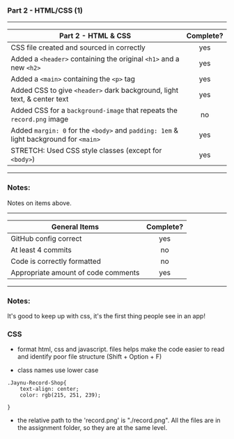 ### Part 2 - HTML/CSS (1)

---

| Part 2 - HTML & CSS                                                                   | Complete? |
| ------------------------------------------------------------------------------------- | :-------: |
| CSS file created and sourced in correctly                                             |    yes    |
| Added a `<header>` containing the original `<h1>` and a new `<h2>`                    |    yes    |
| Added a `<main>` containing the `<p>` tag                                             |    yes    |
| Added CSS to give `<header>` dark background, light text, & center text               |    yes    |
| Added CSS for a `background-image` that repeats the `record.png` image                |    no     |
| Added `margin: 0` for the `<body>` and `padding: 1em` & light background for `<main>` |    yes    |
| STRETCH: Used CSS style classes (except for `<body>`)                                 |    yes    |

---

### Notes:

Notes on items above.

---

| General Items                       | Complete? |
| ----------------------------------- | :-------: |
| GitHub config correct               |    yes    |
| At least 4 commits                  |    no     |
| Code is correctly formatted         |    no     |
| Appropriate amount of code comments |    yes    |

---

### Notes:

It's good to keep up with css, it's the first thing people see in an app!

### CSS

- format html, css and javascript.
  files helps make the code easier to read and identify poor file structure (Shift + Option + F)

- class names use lower case

```
.Jaynu-Record-Shop{
    text-align: center;
    color: rgb(215, 251, 239);

}
```

- the relative path to the 'record.png' is "./record.png". All the files are in the assignment folder, so they are at the same level.
